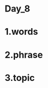 # Day_8
# 1.words



# 2.phrase



# 3.topic









































































